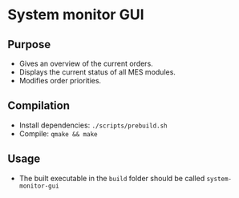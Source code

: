 # System monitor GUI
## Purpose
- Gives an overview of the current orders.
- Displays the current status of all MES modules.
- Modifies order priorities.

## Compilation
- Install dependencies: `./scripts/prebuild.sh`
- Compile: `qmake && make`

## Usage
- The built executable in the `build` folder should be called `system-monitor-gui`
